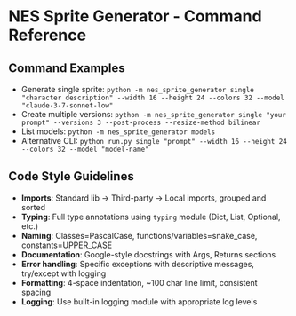 # NES Sprite Generator - Command Reference

## Command Examples
- Generate single sprite: `python -m nes_sprite_generator single "character description" --width 16 --height 24 --colors 32 --model "claude-3-7-sonnet-low"`
- Create multiple versions: `python -m nes_sprite_generator single "your prompt" --versions 3 --post-process --resize-method bilinear`
- List models: `python -m nes_sprite_generator models`
- Alternative CLI: `python run.py single "prompt" --width 16 --height 24 --colors 32 --model "model-name"`

## Code Style Guidelines
- **Imports**: Standard lib → Third-party → Local imports, grouped and sorted
- **Typing**: Full type annotations using `typing` module (Dict, List, Optional, etc.)
- **Naming**: Classes=PascalCase, functions/variables=snake_case, constants=UPPER_CASE
- **Documentation**: Google-style docstrings with Args, Returns sections
- **Error handling**: Specific exceptions with descriptive messages, try/except with logging
- **Formatting**: 4-space indentation, ~100 char line limit, consistent spacing
- **Logging**: Use built-in logging module with appropriate log levels